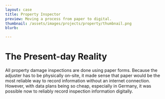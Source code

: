```yaml
---
layout: case
title: Property Inspector
preview: Moving a process from paper to digital.
thumbnail: /assets/images/projects/property/thumbnail.png
blurb: 

---
```


# The Present-day Reality

All property damage inspections are done using paper forms. Because the adjuster has to be physically on-site, it made sense that paper would be the most reliable way to record information without an internet connection. However, with data plans being so cheap, especially in Germany, it was possible now to reliably record inspection information digitally.



